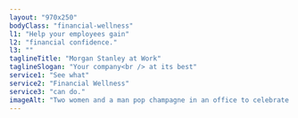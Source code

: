 ```yaml
---
layout: "970x250"
bodyClass: "financial-wellness"
l1: "Help your employees gain"
l2: "financial confidence."
l3: ""
taglineTitle: "Morgan Stanley at Work"
taglineSlogan: "Your company<br /> at its best"
service1: "See what"
service2: "Financial Wellness"
service3: "can do."
imageAlt: "Two women and a man pop champagne in an office to celebrate paying off their student debt."
---
```

